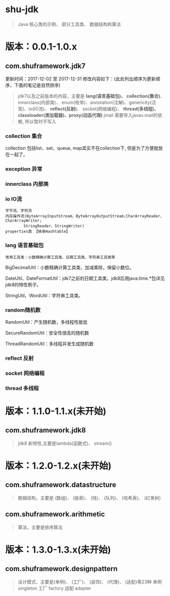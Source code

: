 # shu-jdk
> Java 核心类的示例、 部分工具类、 数据结构和算法

# 版本：0.0.1-1.0.x

## com.shuframework.jdk7
更新时间：2017-12-02 至 2017-12-31
修改内容如下：(此处列出顺序为更新顺序，下面的笔记是自然排序)

> jdk7以及之前版本的内容，主要是 **lang(语言基础包)、 collection(集合)**、 innerclass(内部类)、  enum(枚举)、annotation(注解)、genericity(泛型)、io(IO流)、 **reflect(反射)**、 socket(网络编程)、 **thread(多线程)、classloader(类加载器)、proxy(动态代理)** 
jmail 需要导入javax.mail的依赖, 所以暂时不写入

###   collection 集合
 collection 包括list、set、queue, map其实不在collection下, 但是为了方便就放在一起了。 


###    exception 异常



###    innerclass 内部类




###    io IO流
	字节流、字符流
	内存操作流(ByteArrayInputStream、ByteArrayOutputStream;CharArrayReader、CharArrayWriter;
			StringReader、StringWriter)
	properties类 【继承Hashtable】



###    lang 语言基础包

	常用工具类：小数精确计算工具类、日期工具类、字符串工具类等
BigDecimalUtil：小数精确计算工具类，加减乘除，保留小数位。

DateUtil、DateFormatUtil：jdk7之前的日期工具类，jdk8后用java.time.*包详见jdk8的特性例子。

StringUtil、WordUtil：字符串工具类。



###   random随机数

RandomUtil：产生随机数，多线程性能低

SecureRandomUtil：安全性很高的随机数

ThreadRandomUtil：多线程并发生成随机数



###    reflect 反射



###    socket 网络编程




###    thread 多线程





# 版本：1.1.0-1.1.x(未开始)

## com.shuframework.jdk8

> jdk8 新特性,主要是lambda(函数式)、 stream()









# 版本：1.2.0-1.2.x(未开始)

## com.shuframework.datastructure

> 数据结构，主要是 (数组)、 (链表)、 (栈)、 (队列)、 (哈希表)、 (红黑树)



## com.shuframework.arithmetic

> 算法，主要是排序算法







# 版本：1.3.0-1.3.x(未开始)

## com.shuframework.designpattern

> 设计模式，主要是(单例)、 (工厂)、 (装饰)、 (代理)、 (适配)等23种
 单例   singleton
工厂  factory
适配  adapter

